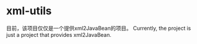 # xml-utils
目前，该项目仅仅是一个提供xml2JavaBean的项目。
Currently, the project is just a project that provides xml2JavaBean.
